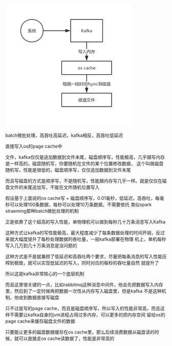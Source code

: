 ![](009_2、kafka高吞吐低延迟.png)

batch微批处理，高吞吐高延迟，kafka相反，高吞吐低延迟

直接写入os的page cache中

文件，kafka仅仅是追加数据到文件末尾，磁盘顺序写，性能极高，几乎跟写内存是一样高的。磁盘随机写，你要随机在文件的某个位置修改数据，
这个叫做磁盘随机写，性能是很低的，磁盘顺序写，仅仅追加数据到文件末尾

而且写磁盘的方式是顺序写，不是随机写，性能跟内存写几乎一样。就是仅仅在磁盘文件的末尾追加写，不能在文件随机位置写入

假设基于上面说的os cache写 + 磁盘顺序写，0.01毫秒，低延迟，高吞吐，每毫秒可以处理100条数据，每秒可以处理10万条数据，不需要依托
类似spark straeming那种batch微批处理的机制

正是依靠了这个超高的写入性能，单物理机可以做到每秒几十万条消息写入Kafka

这种方式让kafka的写性能极高，最大程度减少了每条数据处理的时间开销，反过来就大幅度提升了每秒处理数据的吞吐量，一般kafka部署在物理
机上，单机每秒写入几万到几十万条消息是没问题的

这种方式是不是就兼顾了低延迟和高吞吐两个要求，尽量把每条消息的写入性能压榨到极致，就可以实现低延迟的写入，同时对应的每秒的吞吐量自然
就提升了

所以这是kafka非常核心的一个底层机制

而且这里很关键的一点，比如rabbitmq这种消息中间件，他会先把数据写入内存里，然后到了一定时候再把数据一次性从内存写入磁盘里，但是kafka
不是这种机制，他收到数据直接写磁盘

只不过是写的page cache，而且是磁盘顺序写，所以写入的性能非常高，而且这样不需要让kafka自身的jvm进程占用过多内存，可以更多的把内存空间
留给os的page cache来缓存磁盘文件的数据

只要能让更多的磁盘数据缓存在os cache里，那么后续消费数据从磁盘读的时候，就可以直接走os cache读数据了，性能是非常高的



